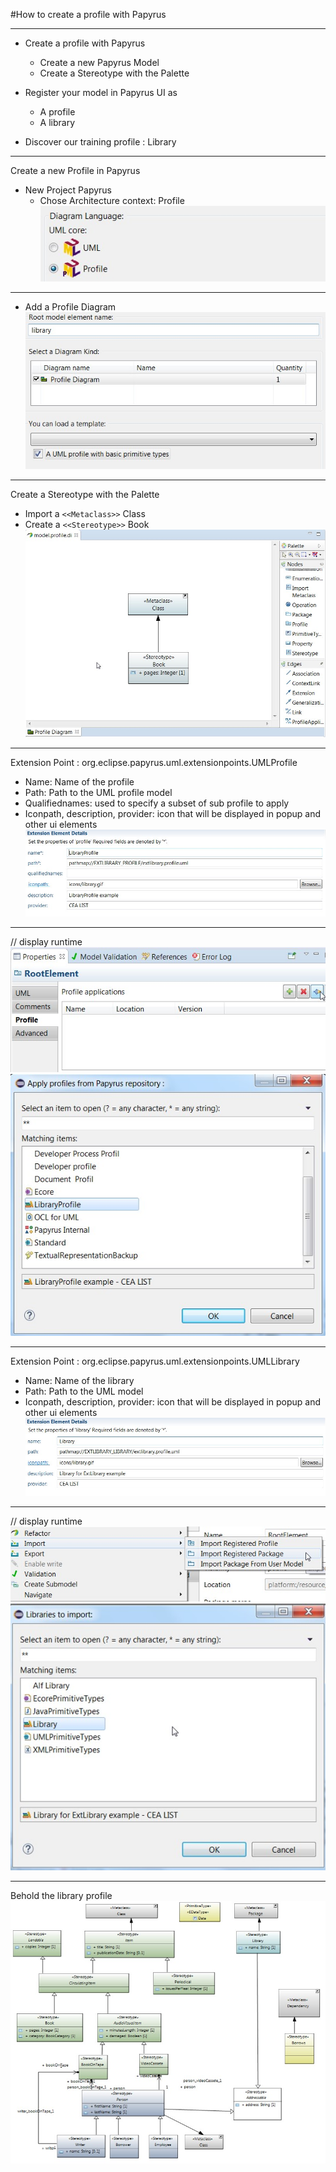 #How to create a profile with Papyrus

---

* Create a profile with Papyrus
    * Create a new Papyrus Model
    * Create a Stereotype with the Palette

* Register your model in Papyrus UI as
    * A profile
    * A library 

* Discover our training profile : Library

---
Create a new Profile in Papyrus

* New Project Papyrus
    * Chose Architecture context: Profile  
![DiagramLanguage](/org.eclipse.papyrus.training.library.profile/doc/DiagramLanguage.jpg?raw=true "Select Diagram Language")   

---

* Add a Profile Diagram   
![ProfileDiagram](/org.eclipse.papyrus.training.library.profile/doc/ProfileDiagram.jpg?raw=true "Add a Profile Diagram") 

---
Create a Stereotype with the Palette

* Import a `<<Metaclass>>` Class
* Create a `<<Stereotype>>` Book 
![FirstStereotype](/org.eclipse.papyrus.training.library.profile/doc/FirstStereotype.jpg?raw=true "Create First Stereotype")
 
---

Extension Point : org.eclipse.papyrus.uml.extensionpoints.UMLProfile  
* Name: Name of the profile
* Path: Path to the UML profile model
* Qualifiednames: used to specify a subset of sub profile to apply
* Iconpath, description, provider: icon that will be displayed in popup and other ui elements
![RegisterProfile](/org.eclipse.papyrus.training.library.profile/doc/RegisterProfile.jpg?raw=true "Register a Profile")
---

// display runtime  
 ![ApplyProfile1](/org.eclipse.papyrus.training.library.profile/doc/ApplyProfile1.jpg?raw=true "Apply a Profile Step1")
 ![ApplyProfile2](/org.eclipse.papyrus.training.library.profile/doc/ApplyProfile2.jpg?raw=true "Apply a Profile Step2")

---

Extension Point : org.eclipse.papyrus.uml.extensionpoints.UMLLibrary  
* Name: Name of the library
* Path: Path to the UML model
* Iconpath, description, provider: icon that will be displayed in popup and other ui elements
![RegisterLibrary](/org.eclipse.papyrus.training.library.profile/doc/RegisterLibrary.jpg?raw=true "Register a Library")
---

// display runtime  
 ![ImportLibrary1](/org.eclipse.papyrus.training.library.profile/doc/ImportLibrary1.jpg?raw=true "Import Library Step1")
 ![ImportLibrary2](/org.eclipse.papyrus.training.library.profile/doc/ImportLibrary2.jpg?raw=true "Import Library Step2")
 
---

Behold the library profile ![LibraryProfileDiagram](/org.eclipse.papyrus.training.library.profile/doc/LibraryProfile.jpg?raw=true "Library Profile Diagram") 




